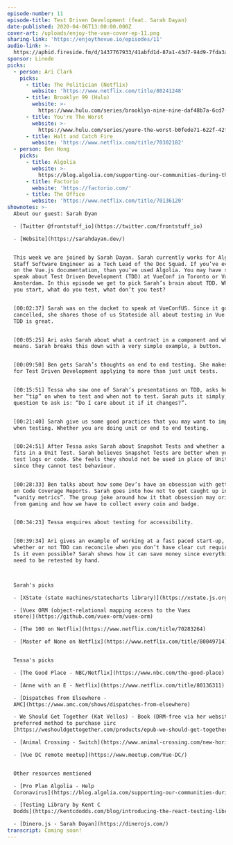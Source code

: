 ```yaml
---
episode-number: 11
episode-title: Test Driven Development (feat. Sarah Dayan)
date-published: 2020-04-06T13:00:00.000Z
cover-art: /uploads/enjoy-the-vue-cover-ep-11.png
sharing-link: 'https://enjoythevue.io/episodes/11'
audio-link: >-
  https://aphid.fireside.fm/d/1437767933/41abfd1d-87a1-43d7-94d9-7fda3a5120e1/39e14f8d-e5fc-4c0a-929f-0bda2ee9265c.mp3
sponsor: Linode
picks:
  - person: Ari Clark
    picks:
      - title: The Politician (Netflix)
        website: 'https://www.netflix.com/title/80241248'
      - title: Brooklyn 99 (Hulu)
        website: >-
          https://www.hulu.com/series/brooklyn-nine-nine-daf48b7a-6cd7-4ef6-b639-a4811ec95232
      - title: You're The Worst
        website: >-
          https://www.hulu.com/series/youre-the-worst-b0fede71-622f-42fe-b3e5-1c066540120b
      - title: Halt and Catch Fire
        website: 'https://www.netflix.com/title/70302182'
  - person: Ben Hong
    picks:
      - title: Algolia
        website: >-
          https://blog.algolia.com/supporting-our-communities-during-this-time-of-need/
      - title: Factorio
        website: 'https://factorio.com/'
      - title: The Office
        website: 'https://www.netflix.com/title/70136120'
shownotes: >-
  About our guest: Sarah Dyan

  - [Twitter @frontstuff_io](https://twitter.com/frontstuff_io)

  - [Website](https://sarahdayan.dev/)


  This week we are joined by Sarah Dayan. Sarah currently works for Algolia as a
  Staff Software Engineer as a Tech Lead of the Doc Squad. If you’ve ever gone
  on the Vue.js documentation, than you’ve used Algolia. You may have seen Sarah
  speak about Test Driven Development (TDD) at VueConf in Toronto or Vue.js
  Amsterdam. In this episode we get to pick Sarah’s brain about TDD. Where do
  you start, what do you test, what don’t you test?


  [00:02:37] Sarah was on the docket to speak at VueConfUS. Since it got
  cancelled, she shares those of us Stateside all about testing in Vue and why
  TDD is great.   


  [00:05:25] Ari asks Sarah about what a contract in a component and what it
  means. Sarah breaks this down with a very simple example, a button. 


  [00:09:50] Ben gets Sarah’s thoughts on end to end testing. She makes a case
  for Test Driven Development applying to more than just unit tests. 


  [00:15:51] Tessa who saw one of Sarah’s presentations on TDD, asks her about
  her “tip” on when to test and when not to test. Sarah puts it simply, the
  question to ask is: “Do I care about it if it changes?”. 


  [00:21:40] Sarah give us some good practices that you may want to implement
  when testing. Whether you are doing unit or end to end testing. 


  [00:24:51] After Tessa asks Sarah about Snapshot Tests and whether a link text
  fits in a Unit Test. Sarah believes Snapshot Tests are better when you want to
  test logs or code. She feels they should not be used in place of Unit Tests,
  since they cannot test behaviour. 


  [00:28:33] Ben talks about how some Dev’s have an obsession with getting 100’s
  on Code Coverage Reports. Sarah goes into how not to get caught up in the
  “vanity metrics”. The group joke around how it that obsession may originate
  from gaming and how we have to collect every coin and badge. 


  [00:34:23] Tessa enquires about testing for accessibility.  


  [00:39:34] Ari gives an example of working at a fast paced start-up, and
  whether or not TDD can reconcile when you don’t have clear cut requirements.
  Is it even possible? Sarah shows how it can save money since everything won’t
  need to be retested by hand. 



  Sarah's picks

  - [XState (state machines/statecharts library)](https://xstate.js.org/)

  - [Vuex ORM (object-relational mapping access to the Vuex
  store)](https://github.com/vuex-orm/vuex-orm)

  - [The 100 on Netflix](https://www.netflix.com/title/70283264)

  - [Master of None on Netflix](https://www.netflix.com/title/80049714)


  Tessa's picks

  - [The Good Place - NBC/Netflix](https://www.nbc.com/the-good-place)

  - [Anne with an E - Netflix](https://www.netflix.com/title/80136311)

  - [Dispatches from Elsewhere -
  AMC](https://www.amc.com/shows/dispatches-from-elsewhere)

  - We Should Get Together (Kat Vellos) - Book (DRM-free via her website and her
  preferred method to purchase iirc
  [https://weshouldgettogether.com/products/epub-we-should-get-together-the-secret-to-cultivating-better-friendships](https://weshouldgettogether.com/products/epub-we-should-get-together-the-secret-to-cultivating-better-friendships))

  - [Animal Crossing - Switch](https://www.animal-crossing.com/new-horizons/)

  - [Vue DC remote meetup](https://www.meetup.com/Vue-DC/)


  Other resources mentioned

  - [Pro Plan Algolia - Help
  Coronavirus](https://blog.algolia.com/supporting-our-communities-during-this-time-of-need/)

  - [Testing Library by Kent C
  Dodds](https://kentcdodds.com/blog/introducing-the-react-testing-library)

  - [Dinero.js - Sarah Dayan](https://dinerojs.com/)
transcript: Coming soon!
---
```

